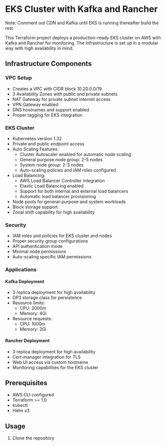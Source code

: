 
# EKS Cluster with Kafka and Rancher
Note: Comment out CDN and Kafka until EKS is running thereafter build the rest.

This Terraform project deploys a production-ready EKS cluster on AWS with Kafka and Rancher for monitoring. The infrastructure is set up in a modular way with high availability in mind.

## Infrastructure Components

### VPC Setup
- Creates a VPC with CIDR block 10.20.0.0/19
- 3 Availability Zones with public and private subnets
- NAT Gateway for private subnet internet access
- VPN Gateway enabled
- DNS hostnames and support enabled
- Proper tagging for EKS integration

### EKS Cluster
- Kubernetes version 1.32
- Private and public endpoint access
- Auto Scaling Features:
  - Cluster Autoscaler enabled for automatic node scaling
  - General purpose node group: 2-5 nodes
  - System node group: 2-3 nodes
  - Auto-scaling policies and IAM roles configured
- Load Balancing:
  - AWS Load Balancer Controller integration
  - Elastic Load Balancing enabled
  - Support for both internal and external load balancers
  - Automatic load balancer provisioning
- Node pools for general-purpose and system workloads
- Block storage support
- Zonal shift capability for high availability

### Security
- IAM roles and policies for EKS cluster and nodes
- Proper security group configurations
- API authentication mode
- Minimal node permissions
- Auto-scaling specific IAM permissions

### Applications

#### Kafka Deployment
- 3 replica deployment for high availability
- GP3 storage class for persistence
- Resource limits:
    - CPU: 2000m
    - Memory: 4Gi
- Resource requests:
    - CPU: 1000m
    - Memory: 2Gi

#### Rancher Deployment
- 3 replica deployment for high availability
- Cert-manager integration for TLS
- Web UI access via custom hostname
- Monitoring capabilities for the EKS cluster

## Prerequisites
- AWS CLI configured
- Terraform >= 1.0
- kubectl
- Helm v3

## Usage

1. Clone the repository
